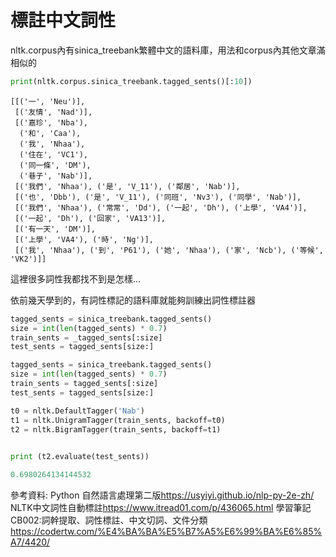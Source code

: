 標註中文詞性
==
nltk.corpus內有sinica_treebank繁體中文的語料庫，用法和corpus內其他文章滿相似的

```python
print(nltk.corpus.sinica_treebank.tagged_sents()[:10])
```
```
[[('一', 'Neu')],
 [('友情', 'Nad')],
 [('嘉珍', 'Nba'),
  ('和', 'Caa'),
  ('我', 'Nhaa'),
  ('住在', 'VC1'),
  ('同一條', 'DM'),
  ('巷子', 'Nab')],
 [('我們', 'Nhaa'), ('是', 'V_11'), ('鄰居', 'Nab')],
 [('也', 'Dbb'), ('是', 'V_11'), ('同班', 'Nv3'), ('同學', 'Nab')],
 [('我們', 'Nhaa'), ('常常', 'Dd'), ('一起', 'Dh'), ('上學', 'VA4')],
 [('一起', 'Dh'), ('回家', 'VA13')],
 [('有一天', 'DM')],
 [('上學', 'VA4'), ('時', 'Ng')],
 [('我', 'Nhaa'), ('到', 'P61'), ('她', 'Nhaa'), ('家', 'Ncb'), ('等候', 'VK2')]]
```
這裡很多詞性我都找不到是怎樣...


依前幾天學到的，有詞性標記的語料庫就能夠訓練出詞性標註器
```python
tagged_sents = sinica_treebank.tagged_sents()
size = int(len(tagged_sents) * 0.7)
train_sents = _tagged_sents[:size]	
test_sents = tagged_sents[size:]	

tagged_sents = sinica_treebank.tagged_sents()
size = int(len(tagged_sents) * 0.7)
train_sents = tagged_sents[:size]
test_sents = tagged_sents[size:]

t0 = nltk.DefaultTagger('Nab')
t1 = nltk.UnigramTagger(train_sents, backoff=t0)
t2 = nltk.BigramTagger(train_sents, backoff=t1)	
 

print (t2.evaluate(test_sents))	

0.6980264134144532
```
參考資料:
Python 自然語言處理第二版<https://usyiyi.github.io/nlp-py-2e-zh/>
NLTK中文詞性自動標註<https://www.itread01.com/p/436065.html>
學習筆記CB002:詞幹提取、詞性標註、中文切詞、文件分類<https://codertw.com/%E4%BA%BA%E5%B7%A5%E6%99%BA%E6%85%A7/4420/>
